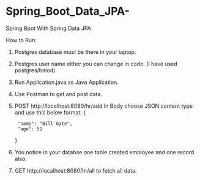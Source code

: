 # Spring_Boot_Data_JPA-
Spring Boot With Spring Data JPA 

How to Run:
1. Postgres database must be there in your laptop.
2. Postgres user name either you can change in code. (I have used postgres/binod)
3. Run Application.java as Java Application.
4. Use Postman to get and post data.
5. POST http://localhost:8080/hr/add
  In Body choose JSON content type and use this below format:
  {
       
        "name": "Bill Gate",
        "age": 52
    }
    
 6. You notice in your databse one table created employee and one record also.
 7. GET http://localhost:8080/hr/all to fetch all data.
